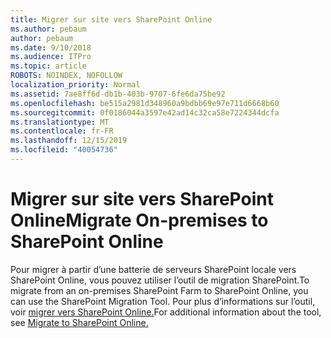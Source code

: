```yaml
---
title: Migrer sur site vers SharePoint Online
ms.author: pebaum
author: pebaum
ms.date: 9/10/2018
ms.audience: ITPro
ms.topic: article
ROBOTS: NOINDEX, NOFOLLOW
localization_priority: Normal
ms.assetid: 7ae8ff6d-db1b-403b-9707-6fe6da75be92
ms.openlocfilehash: be515a2981d348960a9bdbb69e97e711d6668b60
ms.sourcegitcommit: 0f0186044a3597e42ad14c32ca58e7224344dcfa
ms.translationtype: MT
ms.contentlocale: fr-FR
ms.lasthandoff: 12/15/2019
ms.locfileid: "40054736"
---
```

# <a name="migrate-on-premises-to-sharepoint-online"></a><span data-ttu-id="4423d-102">Migrer sur site vers SharePoint Online</span><span class="sxs-lookup"><span data-stu-id="4423d-102">Migrate On-premises to SharePoint Online</span></span>

<span data-ttu-id="4423d-103">Pour migrer à partir d’une batterie de serveurs SharePoint locale vers SharePoint Online, vous pouvez utiliser l’outil de migration SharePoint.</span><span class="sxs-lookup"><span data-stu-id="4423d-103">To migrate from an on-premises SharePoint Farm to SharePoint Online, you can use the SharePoint Migration Tool.</span></span> <span data-ttu-id="4423d-104">Pour plus d’informations sur l’outil, voir [migrer vers SharePoint Online.](https://go.microsoft.com/fwlink/?linkid=2019574)</span><span class="sxs-lookup"><span data-stu-id="4423d-104">For additional information about the tool, see [Migrate to SharePoint Online.](https://go.microsoft.com/fwlink/?linkid=2019574)</span></span>
  

